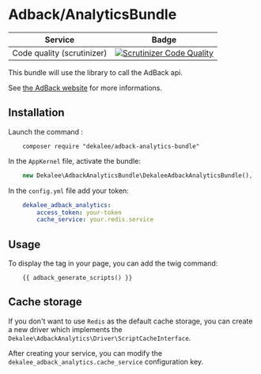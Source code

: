 Adback/AnalyticsBundle
======================

| Service | Badge |
| -------- |:--------:|
| Code quality (scrutinizer) | [![Scrutinizer Code Quality](https://scrutinizer-ci.com/g/dekalee/adback-analytics-bundle/badges/quality-score.png?b=master)](https://scrutinizer-ci.com/g/dekalee/adback-analytics-bundle/?branch=master) |

This bundle will use the library to call the AdBack api.

See [the AdBack website](http://adback.co) for more informations.

Installation
------------

Launch the command :

```
    composer require "dekalee/adback-analytics-bundle"
```

In the `AppKernel` file, activate the bundle: 

```php
    new Dekalee\AdbackAnalyticsBundle\DekaleeAdbackAnalyticsBundle(),
```

In the `config.yml` file add your token:

```yaml
    dekalee_adback_analytics:
        access_token: your-token
        cache_service: your.redis.service
```

Usage
-----

To display the tag in your page, you can add the twig command:

```twig
    {{ adback_generate_scripts() }}
```

Cache storage
-------------

If you don't want to use `Redis` as the default cache storage, you can create
a new driver which implements the `Dekalee\AdbackAnalytics\Driver\ScriptCacheInterface`.

After creating your service, you can modify the `dekalee_adback_analytics.cache_service`
configuration key.
